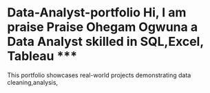 # Data-Analyst-portfolio Hi, I am praise Praise Ohegam Ogwuna a Data Analyst skilled in SQL,Excel, Tableau ***
This  portfolio  showcases real-world projects demonstrating data cleaning,analysis,  
